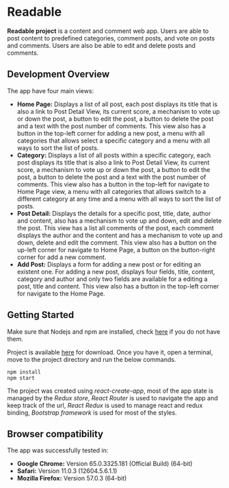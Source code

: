 # Readable 
**Readable project** is a content and comment web app. Users are able to post content to predefined categories, comment posts, and vote on posts and comments. Users are also be able to edit and delete posts and comments.

## Development Overview
The app have four main views:
* **Home Page:** Displays a list of all post, each post displays its title that is also a link to Post Detail View, its current score, a mechanism to vote up or down the post, a button to edit the post, a button to delete the post and a text with the post number of comments. This view also has a button in the top-left corner for adding a new post, a menu with all categories that allows select a specific category and a menu with all ways to sort the list of posts.
* **Category:** Displays a list of all posts within a specific category, each post displays its title that is also a link to Post Detail View, its current score, a mechanism to vote up or down the post, a button to edit the post, a button to delete the post and a text with the post number of comments. This view also has a button in the top-left for navigate to Home Page view, a menu with all categories that allows switch to a different category at any time and a menu with all ways to sort the list of posts.
* **Post Detail:** Displays the details for a specific post, title, date, author and content, also has a mechanism to vote up and down, edit and delete the post. This view has a list all comments of the post, each comment displays the author and the content and has a mechanism to vote up and down, delete and edit the comment. This view also has a button on the up-left corner for navigate to Home Page, a button on the button-right corner for add a new comment.
* **Add Post:** Displays a form for adding a new post or for editing an existent one. For adding a new post, displays four fields, title, content, category and author and only two fields are available for a editing a post, title and content. This view also has a button in the top-left corner for navigate to the Home Page.

## Getting Started
Make sure that Nodejs and npm are installed, check [here](https://docs.npmjs.com/getting-started/installing-node) if you do not have them.

Project is available [here](https://github.com/yarogallo/Readable-Project) for download. Once you have it, open a terminal, move to the project directory and run the below commands.

```
npm install
npm start
```

The project was created using *react-create-app*, most of the app state is managed by the *Redux store*, *React Router* is used to navigate the app and keep track of the url, *React Redux* is used to manage react and redux binding, *Bootstrap framework* is used for most of the styles. 

## Browser compatibility
The app was successfully tested in:

* **Google Chrome:** Version 65.0.3325.181 (Official Build) (64-bit)
* **Safari:** Version 11.0.3 (12604.5.6.1.1)
* **Mozilla Firefox:** Version 57.0.3 (64-bit)
